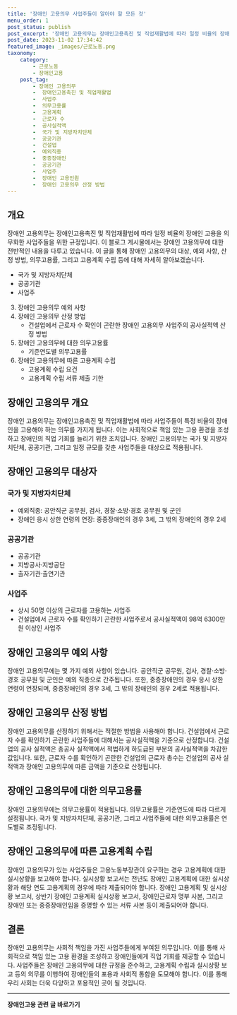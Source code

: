 ```yaml
---
title: '장애인 고용의무 사업주들이 알아야 할 모든 것'
menu_order: 1
post_status: publish
post_excerpt: '장애인 고용의무는 장애인고용촉진 및 직업재활법에 따라 일정 비율의 장애인 고용을 의무화한 사업주들을 위한 규정입니다. 이 블로그 게시물에서는 장애인 고용의무에 대한 전반적인 내용을 다루고 있습니다. 이 글을 통해 장애인 고용의무의 대상, 예외 사항, 산정 방법, 의무고용률, 그리고 고용계획 수립 등에 대해 자세히 알아보겠습니다.'
post_date: 2023-11-02 17:34:42
featured_image: _images/근로노동.png
taxonomy:
    category:
        - 근로노동
        - 장애인고용
    post_tag:
        - 장애인 고용의무
        -  장애인고용촉진 및 직업재활법
        -  사업주
        -  의무고용률
        -  고용계획
        -  근로자 수
        -  공사실적액
        -  국가 및 지방자치단체
        -  공공기관
        -  건설업
        -  예외직종
        -  중증장애인
        -  공공기관
        -  사업주
        -  장애인 고용인원
        -  장애인 고용의무 산정 방법
---
```



## 개요

장애인 고용의무는 장애인고용촉진 및 직업재활법에 따라 일정 비율의 장애인 고용을 의무화한 사업주들을 위한 규정입니다. 이 블로그 게시물에서는 장애인 고용의무에 대한 전반적인 내용을 다루고 있습니다. 이 글을 통해 장애인 고용의무의 대상, 예외 사항, 산정 방법, 의무고용률, 그리고 고용계획 수립 등에 대해 자세히 알아보겠습니다.

   - 국가 및 지방자치단체
   - 공공기관
   - 사업주
3. 장애인 고용의무 예외 사항
4. 장애인 고용의무 산정 방법
   - 건설업에서 근로자 수 확인이 곤란한 장애인 고용의무 사업주의 공사실적액 산정 방법
5. 장애인 고용의무에 대한 의무고용률
   - 기준연도별 의무고용률
6. 장애인 고용의무에 따른 고용계획 수립
   - 고용계획 수립 요건
   - 고용계획 수립 서류 제출 기한

## 장애인 고용의무 개요

장애인 고용의무는 장애인고용촉진 및 직업재활법에 따라 사업주들이 특정 비율의 장애인을 고용해야 하는 의무를 가지게 됩니다. 이는 사회적으로 책임 있는 고용 환경을 조성하고 장애인의 직업 기회를 늘리기 위한 조치입니다. 장애인 고용의무는 국가 및 지방자치단체, 공공기관, 그리고 일정 규모를 갖춘 사업주들을 대상으로 적용됩니다.

## 장애인 고용의무 대상자

### 국가 및 지방자치단체

- 예외직종: 공안직군 공무원, 검사, 경찰·소방·경호 공무원 및 군인
- 장애인 응시 상한 연령의 연장: 중증장애인의 경우 3세, 그 밖의 장애인의 경우 2세

### 공공기관

- 공공기관
- 지방공사·지방공단
- 출자기관·출연기관

### 사업주

- 상시 50명 이상의 근로자를 고용하는 사업주
- 건설업에서 근로자 수를 확인하기 곤란한 사업주로서 공사실적액이 98억 6300만원 이상인 사업주

## 장애인 고용의무 예외 사항

장애인 고용의무에는 몇 가지 예외 사항이 있습니다. 공안직군 공무원, 검사, 경찰·소방·경호 공무원 및 군인은 예외 직종으로 간주됩니다. 또한, 중증장애인의 경우 응시 상한 연령이 연장되며, 중증장애인의 경우 3세, 그 밖의 장애인의 경우 2세로 적용됩니다.

## 장애인 고용의무 산정 방법

장애인 고용의무를 산정하기 위해서는 적절한 방법을 사용해야 합니다. 건설업에서 근로자 수를 확인하기 곤란한 사업주들에 대해서는 공사실적액을 기준으로 산정합니다. 건설업의 공사 실적액은 총공사 실적액에서 적법하게 하도급된 부분의 공사실적액을 차감한 값입니다. 또한, 근로자 수를 확인하기 곤란한 건설업의 근로자 총수는 건설업의 공사 실적액과 장애인 고용의무에 따른 금액을 기준으로 산정됩니다.

## 장애인 고용의무에 대한 의무고용률

장애인 고용의무에는 의무고용률이 적용됩니다. 의무고용률은 기준연도에 따라 다르게 설정됩니다. 국가 및 지방자치단체, 공공기관, 그리고 사업주들에 대한 의무고용률은 연도별로 조정됩니다.

## 장애인 고용의무에 따른 고용계획 수립

장애인 고용의무가 있는 사업주들은 고용노동부장관이 요구하는 경우 고용계획에 대한 실시상황을 보고해야 합니다. 실시상황 보고서는 전년도 장애인 고용계획에 대한 실시상황과 해당 연도 고용계획의 경우에 따라 제출되어야 합니다. 장애인 고용계획 및 실시상황 보고서, 상반기 장애인 고용계획 실시상황 보고서, 장애인근로자 명부 사본, 그리고 장애인 또는 중증장애인임을 증명할 수 있는 서류 사본 등이 제출되어야 합니다.

## 결론

장애인 고용의무는 사회적 책임을 가진 사업주들에게 부여된 의무입니다. 이를 통해 사회적으로 책임 있는 고용 환경을 조성하고 장애인들에게 직업 기회를 제공할 수 있습니다. 사업주들은 장애인 고용의무에 대한 규정을 준수하고, 고용계획 수립과 실시상황 보고 등의 의무를 이행하여 장애인들의 포용과 사회적 통합을 도모해야 합니다. 이를 통해 우리 사회는 더욱 다양하고 포용적인 곳이 될 것입니다.
<!-- wp:separator -->
<hr class="wp-block-separator has-alpha-channel-opacity"/>
<!-- /wp:separator -->

<!-- wp:group {"backgroundColor":"base","layout":{"type":"constrained"}} -->
<div class="wp-block-group has-base-background-color has-background"><!-- wp:paragraph {"align":"center","fontSize":"medium"} -->
<p class="has-text-align-center has-large-font-size"><strong>장애인고용 관련 글 바로가기</strong></p>
<!-- /wp:paragraph -->


<!-- wp:latest-posts
{"categories":[{"id":11037,"count":19,"description":"","link":"https://uknowlaw.com/category/%ec%9e%a5%ec%95%a0%ec%9d%b8%ea%b3%a0%ec%9a%a9/","name":"장애인고용","slug":"장애인고용","taxonomy":"category","parent":0,"meta":[],"_links":{"self":[{"href":"https://uknowlaw.com/wp-json/wp/v2/categories/11037"}],"collection":[{"href":"https://uknowlaw.com/wp-json/wp/v2/categories"}],"about":[{"href":"https://uknowlaw.com/wp-json/wp/v2/taxonomies/category"}],"wp:post_type":[{"href":"https://uknowlaw.com/wp-json/wp/v2/posts?categories=11037"}],"curies":[{"name":"wp","href":"https://api.w.org/{rel}","templated":true}]}}],"postsToShow":100,"excerptLength":28,"postLayout":"grid","columns":2,"featuredImageAlign":"left","featuredImageSizeSlug":"large","fontSize":18px} /--></div>
<!-- /wp:group -->